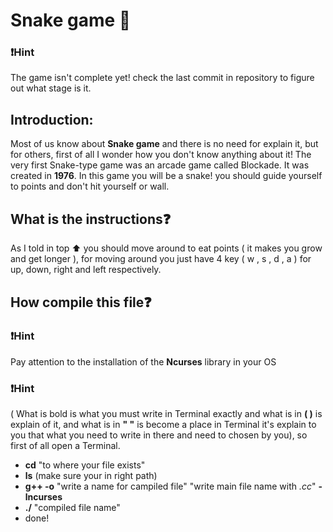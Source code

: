 # Snake game 🐍

### ❗Hint
The game isn't complete yet! check the last commit in repository to figure out what stage is it.

## Introduction: 
 Most of us know about **Snake game** and there is no need for explain it, but for others, first of all I wonder how you don't know anything about it! The very first Snake-type game was an arcade game called Blockade. It was created in **1976**. In this game you will be a snake! you should guide yourself to points and don't hit yourself or wall.

## What is the instructions❓
As I told in top ⬆️ you should move around to eat points ( it makes you grow and get longer ), for moving around you just have 4 key ( w , s , d , a ) for up, down, right and left respectively.

## How compile this file❓

### ❗Hint
Pay attention to the installation of the **Ncurses** library in your OS

### ❗Hint
( What is bold is what you must write in Terminal exactly and what is in **( )** is explain of it, and what is in **" "** is become a place in Terminal it's explain to you that what you need to write in there and need to chosen by you), so first of all open a Terminal.

- **cd** "to where your file exists"
- **ls** (make sure your in right path)
- **g++ -o** "write a name for campiled file" "write main file name with *.cc*" **-lncurses**
- **./** "compiled file name"
- done!
